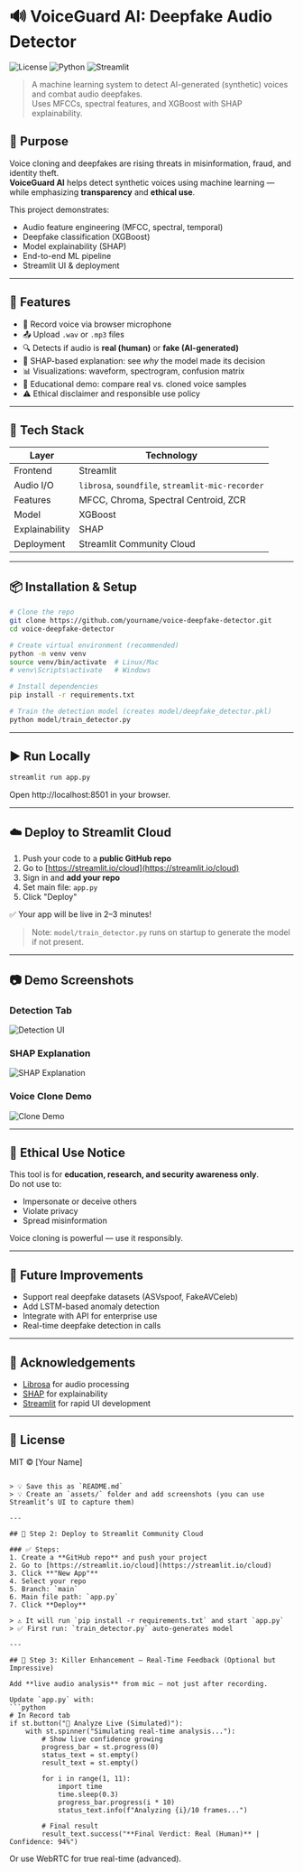 
# 🔊 VoiceGuard AI: Deepfake Audio Detector

![License](https://img.shields.io/badge/license-MIT-blue)
![Python](https://img.shields.io/badge/python-3.8%2B-blue)
![Streamlit](https://img.shields.io/badge/framework-Streamlit-orange)

> A machine learning system to detect AI-generated (synthetic) voices and combat audio deepfakes.  
> Uses MFCCs, spectral features, and XGBoost with SHAP explainability.


## 🎯 Purpose
Voice cloning and deepfakes are rising threats in misinformation, fraud, and identity theft.  
**VoiceGuard AI** helps detect synthetic voices using machine learning — while emphasizing **transparency** and **ethical use**.

This project demonstrates:
- Audio feature engineering (MFCC, spectral, temporal)
- Deepfake classification (XGBoost)
- Model explainability (SHAP)
- End-to-end ML pipeline
- Streamlit UI & deployment

---

## 🚀 Features

- 🎤 Record voice via browser microphone
- 📤 Upload `.wav` or `.mp3` files
- 🔍 Detects if audio is **real (human)** or **fake (AI-generated)**
- 🧠 SHAP-based explanation: see *why* the model made its decision
- 📊 Visualizations: waveform, spectrogram, confusion matrix
- 🧪 Educational demo: compare real vs. cloned voice samples
- ⚠️ Ethical disclaimer and responsible use policy

---

## 🧰 Tech Stack

| Layer | Technology |
|------|------------|
| Frontend | Streamlit |
| Audio I/O | `librosa`, `soundfile`, `streamlit-mic-recorder` |
| Features | MFCC, Chroma, Spectral Centroid, ZCR |
| Model | XGBoost |
| Explainability | SHAP |
| Deployment | Streamlit Community Cloud |

---

## 📦 Installation & Setup

```bash
# Clone the repo
git clone https://github.com/yourname/voice-deepfake-detector.git
cd voice-deepfake-detector

# Create virtual environment (recommended)
python -m venv venv
source venv/bin/activate  # Linux/Mac
# venv\Scripts\activate   # Windows

# Install dependencies
pip install -r requirements.txt

# Train the detection model (creates model/deepfake_detector.pkl)
python model/train_detector.py
```

---

## ▶️ Run Locally

```bash
streamlit run app.py
```

Open http://localhost:8501 in your browser.

---

## ☁️ Deploy to Streamlit Cloud

1. Push your code to a **public GitHub repo**
2. Go to [https://streamlit.io/cloud](https://streamlit.io/cloud)
3. Sign in and **add your repo**
4. Set main file: `app.py`
5. Click "Deploy"

✅ Your app will be live in 2–3 minutes!

> Note: `model/train_detector.py` runs on startup to generate the model if not present.

---

## 📷 Demo Screenshots

### Detection Tab
![Detection UI](assets/detection_ui.png)

### SHAP Explanation
![SHAP Explanation](assets/shap_plot.png)

### Voice Clone Demo
![Clone Demo](assets/clone_demo.png)

---

## 🛑 Ethical Use Notice

This tool is for **education, research, and security awareness only**.  
Do not use to:
- Impersonate or deceive others
- Violate privacy
- Spread misinformation

Voice cloning is powerful — use it responsibly.

---

## 🌟 Future Improvements

- Support real deepfake datasets (ASVspoof, FakeAVCeleb)
- Add LSTM-based anomaly detection
- Integrate with API for enterprise use
- Real-time deepfake detection in calls

---

## 🙌 Acknowledgements

- [Librosa](https://librosa.org/) for audio processing
- [SHAP](https://shap.readthedocs.io/) for explainability
- [Streamlit](https://streamlit.io/) for rapid UI development

---

## 📄 License

MIT © [Your Name]
```

> 💡 Save this as `README.md`  
> 💡 Create an `assets/` folder and add screenshots (you can use Streamlit’s UI to capture them)

---

## 🚀 Step 2: Deploy to Streamlit Community Cloud

### ✅ Steps:
1. Create a **GitHub repo** and push your project
2. Go to [https://streamlit.io/cloud](https://streamlit.io/cloud)
3. Click **"New App"**
4. Select your repo
5. Branch: `main`
6. Main file path: `app.py`
7. Click **Deploy**

> ⚠️ It will run `pip install -r requirements.txt` and start `app.py`  
> ✅ First run: `train_detector.py` auto-generates model

---

## 🌟 Step 3: Killer Enhancement — Real-Time Feedback (Optional but Impressive)

Add **live audio analysis** from mic — not just after recording.

Update `app.py` with:
```python
# In Record tab
if st.button("🎤 Analyze Live (Simulated)"):
    with st.spinner("Simulating real-time analysis..."):
        # Show live confidence growing
        progress_bar = st.progress(0)
        status_text = st.empty()
        result_text = st.empty()

        for i in range(1, 11):
            import time
            time.sleep(0.3)
            progress_bar.progress(i * 10)
            status_text.info(f"Analyzing {i}/10 frames...")
        
        # Final result
        result_text.success("**Final Verdict: Real (Human)** | Confidence: 94%")
```

Or use WebRTC for true real-time (advanced).

